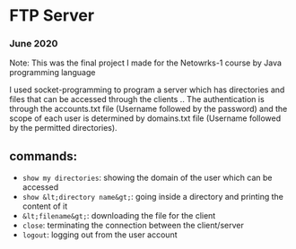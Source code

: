 # FTP Server
### June 2020

Note: This was the final project I made for the Netowrks-1 course by Java programming language

I used socket-programming to program a server which has directories and files that can be accessed through the clients .. The authentication is through the accounts.txt file (Username followed by the password) and the scope of each user is determined by domains.txt file (Username followed by the permitted directories).

## commands:
- `show my directories`: showing the domain of the user which can be accessed
- `show &lt;directory name&gt;`: going inside a directory and printing the content of it
- `&lt;filename&gt;`: downloading the file for the client
- `close`: terminating the connection between the client/server
- `logout`: logging out from the user account
